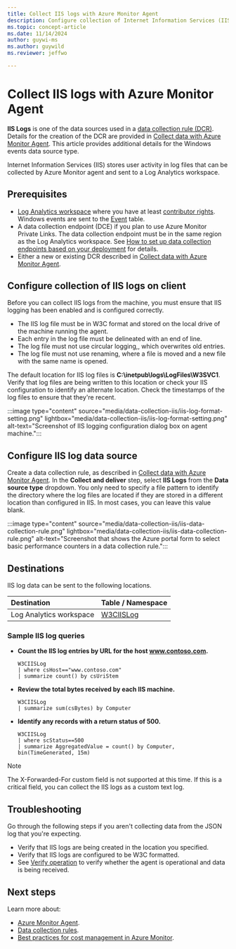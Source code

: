 ```yaml
---
title: Collect IIS logs with Azure Monitor Agent
description: Configure collection of Internet Information Services (IIS) logs on virtual machines with Azure Monitor Agent.
ms.topic: concept-article
ms.date: 11/14/2024
author: guywi-ms
ms.author: guywild
ms.reviewer: jeffwo

---
```


# Collect IIS logs with Azure Monitor Agent
**IIS Logs** is one of the data sources used in a [data collection rule (DCR)](../essentials/data-collection-rule-create-edit.md). Details for the creation of the DCR are provided in [Collect data with Azure Monitor Agent](../vm/data-collection.md). This article provides additional details for the Windows events data source type.

Internet Information Services (IIS) stores user activity in log files that can be collected by Azure Monitor agent and sent to a Log Analytics workspace.


## Prerequisites

- [Log Analytics workspace](../logs/log-analytics-workspace-overview.md) where you have at least [contributor rights](../logs/manage-access.md#azure-rbac). Windows events are sent to the [Event](/azure/azure-monitor/reference/tables/event) table.
- A data collection endpoint (DCE) if you plan to use Azure Monitor Private Links. The data collection endpoint must be in the same region as the Log Analytics workspace. See [How to set up data collection endpoints based on your deployment](../essentials/data-collection-endpoint-overview.md#how-to-set-up-data-collection-endpoints-based-on-your-deployment) for details.
- Either a new or existing DCR described in [Collect data with Azure Monitor Agent](../vm/data-collection.md).

## Configure collection of IIS logs on client
Before you can collect IIS logs from the machine, you must ensure that IIS logging has been enabled and is configured correctly.

- The IIS log file must be in W3C format and stored on the local drive of the machine running the agent. 
- Each entry in the log file must be delineated with an end of line. 
- The log file must not use circular logging,, which overwrites old entries.
- The log file must not use renaming, where a file is moved and a new file with the same name is opened. 

The default location for IIS log files is **C:\\inetpub\\logs\\LogFiles\\W3SVC1**. Verify that log files are being written to this location or check your IIS configuration to identify an alternate location. Check the timestamps of the log files to ensure that they're recent.

:::image type="content" source="media/data-collection-iis/iis-log-format-setting.png" lightbox="media/data-collection-iis/iis-log-format-setting.png" alt-text="Screenshot of IIS logging configuration dialog box on agent machine.":::


## Configure IIS log data source

Create a data collection rule, as described in [Collect data with Azure Monitor Agent](../vm/data-collection.md). In the **Collect and deliver** step, select **IIS Logs** from the **Data source type** dropdown. You only need to specify a file pattern to identify the directory where the log files are located if they are stored in a different location than configured in IIS. In most cases, you can leave this value blank.

:::image type="content" source="media/data-collection-iis/iis-data-collection-rule.png" lightbox="media/data-collection-iis/iis-data-collection-rule.png" alt-text="Screenshot that shows the Azure portal form to select basic performance counters in a data collection rule.":::

## Destinations

IIS log data can be sent to the following locations.

| Destination | Table / Namespace |
|:---|:---|
| Log Analytics workspace | [W3CIISLog](/azure/azure-monitor/reference/tables/w3ciislog) |
    


### Sample IIS log queries

- **Count the IIS log entries by URL for the host www.contoso.com.**
    
    ```kusto
    W3CIISLog 
    | where csHost=="www.contoso.com" 
    | summarize count() by csUriStem
    ```

- **Review the total bytes received by each IIS machine.**

    ```kusto
    W3CIISLog 
    | summarize sum(csBytes) by Computer
    ```

- **Identify any records with a return status of 500.**
    
    ```kusto
    W3CIISLog 
    | where scStatus==500
    | summarize AggregatedValue = count() by Computer, bin(TimeGenerated, 15m)
    ```


> [!NOTE]
> The X-Forwarded-For custom field is not supported at this time. If this is a critical field, you can collect the IIS logs as a custom text log.

## Troubleshooting
Go through the following steps if you aren't collecting data from the JSON log that you're expecting.

- Verify that IIS logs are being created in the location you specified.
- Verify that IIS logs are configured to be W3C formatted.
- See [Verify operation](../vm/data-collection.md#verify-operation) to verify whether the agent is operational and data is being received.


## Next steps

Learn more about: 

- [Azure Monitor Agent](azure-monitor-agent-overview.md).
- [Data collection rules](../essentials/data-collection-rule-overview.md).
- [Best practices for cost management in Azure Monitor](../best-practices-cost.md).
